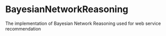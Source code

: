 # BayesianNetworkReasoning
The implementation of Bayesian Network Reasoning used for web service recommendation
